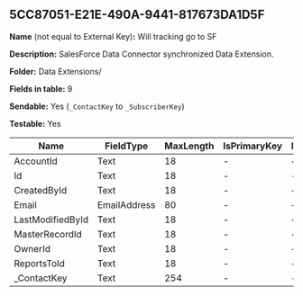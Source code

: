 ## 5CC87051-E21E-490A-9441-817673DA1D5F

**Name** (not equal to External Key)**:** Will tracking go to SF

**Description:** SalesForce Data Connector synchronized Data Extension.

**Folder:** Data Extensions/

**Fields in table:** 9

**Sendable:** Yes (`_ContactKey` to `_SubscriberKey`)

**Testable:** Yes

| Name | FieldType | MaxLength | IsPrimaryKey | IsNullable | DefaultValue |
| --- | --- | --- | --- | --- | --- |
| AccountId | Text | 18 | - | + |  |
| Id | Text | 18 | - | - |  |
| CreatedById | Text | 18 | - | + |  |
| Email | EmailAddress | 80 | - | + |  |
| LastModifiedById | Text | 18 | - | + |  |
| MasterRecordId | Text | 18 | - | + |  |
| OwnerId | Text | 18 | - | + |  |
| ReportsToId | Text | 18 | - | + |  |
| _ContactKey | Text | 254 | - | - |  |
